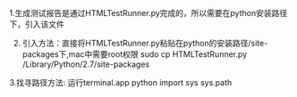 1.生成测试报告是通过HTMLTestRunner.py完成的，所以需要在python安装路径下，引入该文件

2. 引入方法：直接将HTMLTestRunner.py粘贴在python的安装路径/site-packages下,mac中需要root权限
 sudo cp HTMLTestRunner.py /Library/Python/2.7/site-packages

3.找寻路径方法: 运行terminal.app
python
import sys
sys.path

